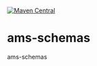 [![Maven Central](https://maven-badges.herokuapp.com/maven-central/io.github.genadigeno.ams-schemas/ams-schemas/badge.svg)](https://maven-badges.herokuapp.com/maven-central/io.github.genadigeno.ams-schemas/ams-schemas)

# ams-schemas
ams-schemas
